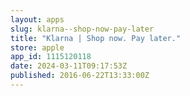 ```yaml
---
layout: apps
slug: klarna--shop-now-pay-later
title: "Klarna | Shop now. Pay later."
store: apple
app_id: 1115120118
date: 2024-03-11T09:17:53Z
published: 2016-06-22T13:33:00Z
---
```

